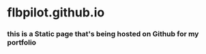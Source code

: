 # flbpilot.github.io
<h3>this is a Static page that's being hosted on Github for my portfolio</h3>

